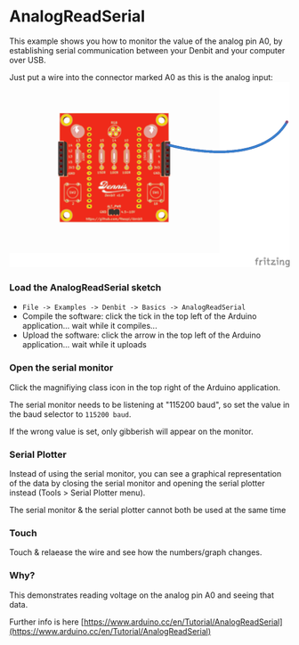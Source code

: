 # AnalogReadSerial

This example shows you how to monitor the value of the analog pin A0, by establishing serial communication 
between your Denbit and your computer over USB. 

Just put a wire into the connector marked A0 as this is the analog input:
![image](img/analog_read_bb.png)

### Load the AnalogReadSerial sketch
- `File -> Examples -> Denbit -> Basics -> AnalogReadSerial`
- Compile the software: click the tick in the top left of the Arduino application... wait while it compiles...
- Upload the software: click the arrow in the top left of the Arduino application... wait while it uploads
 
### Open the serial monitor
Click the magnifiying class icon in the top right of the Arduino application.
  
The serial monitor needs to be listening at "115200 baud", 
so set the value in the baud selector to `115200 baud`.

If the wrong value is set, only gibberish will appear on the monitor. 

### Serial Plotter
Instead of using the serial monitor, you can see a graphical representation of the data by closing the serial monitor
and opening the serial plotter instead (Tools > Serial Plotter menu). 

The serial monitor & the serial plotter cannot both be used at the same time

### Touch
Touch & relaease the wire and see how the numbers/graph changes. 

### Why?
This demonstrates reading voltage on the analog pin A0 and seeing that data.

Further info is here [https://www.arduino.cc/en/Tutorial/AnalogReadSerial](https://www.arduino.cc/en/Tutorial/AnalogReadSerial)
